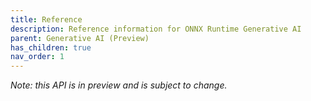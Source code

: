 ```yaml
---
title: Reference
description: Reference information for ONNX Runtime Generative AI
parent: Generative AI (Preview)
has_children: true
nav_order: 1
---
```


_Note: this API is in preview and is subject to change._
